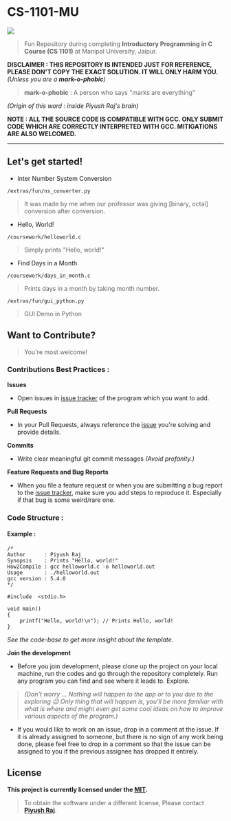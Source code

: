 # CS-1101-MU

![](http://www.iucee.org/ictiee2017/wp-content/uploads/2016/02/MUJ-Logo-1.jpg)

> Fun Repository during completing **Introductory Programming in C Course (CS 1101)** at Manipal University, Jaipur.

**DISCLAIMER :  THIS REPOSITORY IS INTENDED JUST FOR REFERENCE, PLEASE DON'T COPY THE EXACT SOLUTION. IT WILL ONLY HARM YOU.**
*(Unless you are a **mark-o-phobic**)*

> **mark-o-phobic** : A person who says "marks are everything" 

*(Origin of this word : inside Piyush Raj's brain)*


**NOTE : ALL THE SOURCE CODE IS COMPATIBLE WITH GCC. ONLY SUBMIT CODE WHICH ARE CORRECTLY INTERPRETED WITH GCC. MITIGATIONS ARE ALSO WELCOMED.**

---
## Let's get started!


* Inter Number System Conversion

`/extras/fun/ns_converter.py`

> It was made by me when our professor was giving [binary, octal] conversion after conversion.

* Hello, World!

`/coursework/helloworld.c`

> Simply prints "Hello, world!"

* Find Days in a Month

`/coursework/days_in_month.c`

> Prints days in a month by taking month number.

`/extras/fun/gui_python.py`

> GUI Demo in Python

## Want to Contribute?

> You're most welcome!

### Contributions Best Practices :

**Issues**

* Open issues in [issue tracker](https://github.com/0x48piraj/CS-1101-MU/issues) of the program which you want to add.

**Pull Requests**

* In your Pull Requests, always reference the [issue](https://github.com/0x48piraj/CS-1101-MU/issues) you're solving and provide details.

**Commits**

* Write clear meaningful git commit messages *(Avoid profanity.)*

**Feature Requests and Bug Reports**

* When you file a feature request or when you are submitting a bug report to the [issue tracker](https://github.com/0x48piraj/CS-1101-MU/issues), make sure you add steps to reproduce it. Especially if that bug is some weird/rare one.


### Code Structure :

#### Example :

```
/*
Author      : Piyush Raj
Synopsis    : Prints "Hello, world!"
How2Compile : gcc helloworld.c -o helloworld.out
Usage       : ./helloworld.out
gcc version : 5.4.0
*/

#include  <stdio.h>

void main()
{
    printf("Hello, world!\n"); // Prints Hello, world!
}
```

*See the code-base to get more insight about the template.*


**Join the development**

* Before you join development, please clone up the project on your local machine, run the codes and go through the repository completely. Run any program you can find and see where it leads to. Explore. 


> *(Don't worry ... Nothing will happen to the app or to you due to the exploring :wink: Only thing that will happen is, you'll be more familiar with what is where and might even get some cool ideas on how to improve various aspects of the program.)*

* If you would like to work on an issue, drop in a comment at the issue. If it is already assigned to someone, but there is no sign of any work being done, please feel free to drop in a comment so that the issue can be assigned to you if the previous assignee has dropped it entirely.

## License

**This project is currently licensed under the [MIT](LICENSE).**

> To obtain the software under a different license, Please contact **[Piyush Raj](mailto:contact@0xpiraj.co)**.

